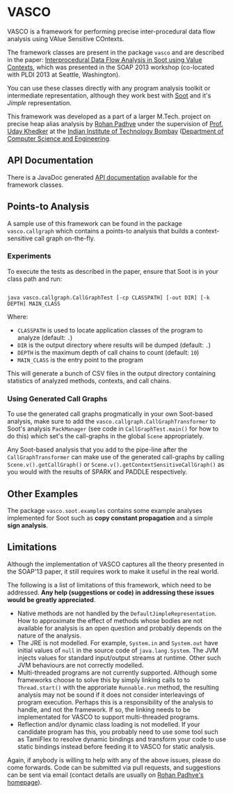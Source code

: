 VASCO
=====

VASCO is a framework for performing precise inter-procedural data flow analysis using VAlue Sensitive COntexts.

The framework classes are present in the package `vasco` and are described in the paper: [Interprocedural Data Flow Analysis in Soot using Value Contexts](http://dl.acm.org/citation.cfm?doid=2487568.2487569), which was presented in the SOAP 2013 workshop (co-located with PLDI 2013 at Seattle, Washington).

You can use these classes directly with any program analysis toolkit or intermediate representation, although they work best with [Soot](http://www.sable.mcgill.ca/soot) and it's *Jimple* representation.

This framework was developed as a part of a larger M.Tech. project on precise heap alias analysis by [Rohan Padhye](http://www.cse.iitb.ac.in/~rohanpadhye) under the supervision of [Prof. Uday Khedker](http://www.cse.iitb.ac.in/~uday) at the [Indian Institute of Technology Bombay](http://www.iitb.ac.in) ([Department of Computer Science and Engineering](http://www.cse.iitb.ac.in/alumni/~rohanpadhye11).

## API Documentation ##

There is a JavaDoc generated [API documentation](http://rohanpadhye.github.io/vasco/apidocs) available for the framework classes.

## Points-to Analysis ##

A sample use of this framework can be found in the package `vasco.callgraph` which contains a points-to analysis that builds a context-sensitive call graph on-the-fly.

### Experiments ###

To execute the tests as described in the paper, ensure that Soot is in your class path and run:

<code>
java vasco.callgraph.CallGraphTest [-cp CLASSPATH] [-out DIR] [-k DEPTH] MAIN_CLASS
</code>

Where:

- `CLASSPATH` is used to locate application classes of the program to analyze (default: `.`)
- `DIR` is the output directory where results will be dumped (default: `.`)
- `DEPTH` is the maximum depth of call chains to count (default: `10`)
- `MAIN_CLASS` is the entry point to the program

This will generate a bunch of CSV files in the output directory containing statistics of analyzed methods, contexts, and call chains.

### Using Generated Call Graphs ###

To use the generated call graphs progmatically in your own Soot-based analysis, make sure to add the `vasco.callgraph.CallGraphTransformer` to Soot's analysis `PackManager` (see code in `CallGraphTest.main()` for how to do this) which set's the call-graphs in the global `Scene` appropriately.

Any Soot-based analysis that you add to the pipe-line after the `CallGraphTransformer` can make use of the generated call-graphs by calling `Scene.v().getCallGraph()` or `Scene.v().getContextSensitiveCallGraph()` as you would with the results of SPARK and PADDLE respectively.

## Other Examples ##

The package `vasco.soot.examples` contains some example analyses implemented for Soot such as **copy constant propagation** and a simple **sign analysis**.

## Limitations ##

Although the implementation of VASCO captures all the theory presented in the SOAP'13 paper, it still requires work to make it useful in the real world.

The following is a list of limitations of this framework, which need to be addressed. **Any help (suggestions or code) in addressing these issues would be greatly appreciated**.

- Native methods are not handled by the `DefaultJimpleRepresentation`. How to approximate the effect of methods whose bodies are not available for analysis is an open question and probably depends on the nature of the analysis.
- The JRE is not modelled. For example, `System.in` and `System.out` have initial values of `null` in the source code of `java.lang.System`. The JVM injects values for standard input/output streams at runtime. Other such JVM behaviours are not correctly modelled.
- Multi-threaded programs are not currently supported. Although some frameworks choose to solve this by simply linking calls to to `Thread.start()` with the approriate `Runnable.run` method, the resulting analysis may not be sound if it does not consider interleavings of program execution. Perhaps this is a responsibility of the analysis to handle, and not the framework. If so, the linking needs to be implementated for VASCO to support multi-threaded programs.
- Reflection and/or dynamic class loading is not modelled. If your candidate program has this, you probably need to use some tool such as TamiFlex to resolve dynamic bindings and transform your code to use static bindings instead before feeding it to VASCO for static analysis.

Again, if anybody is willing to help with any of the above issues, please do come forwards. Code can be submitted via pull requests, and suggestions can be sent via email (contact details are usually on [Rohan Padhye's homepage](http://www.cse.iitb.ac.in/alumni/~rohanpadhye11/)).
